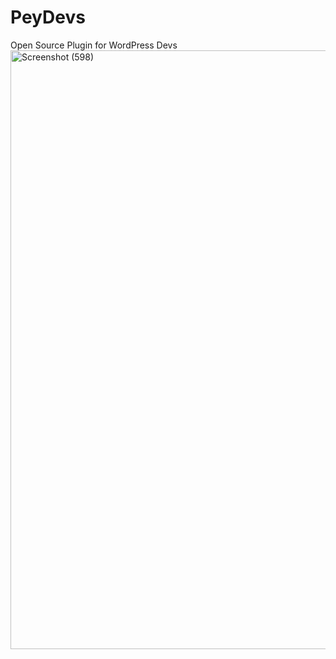 # PeyDevs
Open Source Plugin for WordPress Devs
<img width="958" alt="Screenshot (598)" src="https://github.com/amadratitus/peydevs/assets/117981104/1b797899-5114-4839-830a-7671485d74bd">
